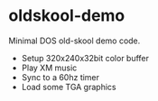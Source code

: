 # oldskool-demo

Minimal DOS old-skool demo code. 

- Setup 320x240x32bit color buffer
- Play XM music
- Sync to a 60hz timer
- Load some TGA graphics
